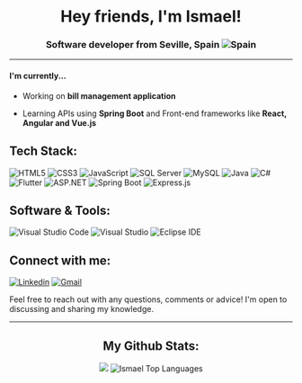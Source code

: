 <h1 align="center">Hey friends, I'm Ismael!</h1>

<div align="center">

### Software developer from Seville, Spain ![Spain](https://upload.wikimedia.org/wikipedia/en/thumb/9/9a/Flag_of_Spain.svg/20px-Flag_of_Spain.svg.png) 

</div>

<hr>

<div>

#### I'm currently...

- Working on **bill management application**
 
- Learning APIs using **Spring Boot** and Front-end frameworks like **React, Angular and Vue.js**

 </div>

<div>

## Tech Stack:
![HTML5](https://img.shields.io/badge/html5-%23E34F26.svg?style=for-the-badge&logo=html5&logoColor=white) ![CSS3](https://img.shields.io/badge/css3-%231572B6.svg?style=for-the-badge&logo=css3&logoColor=white) ![JavaScript](https://img.shields.io/badge/javascript-%23323330.svg?style=for-the-badge&logo=javascript&logoColor=%23F7DF1E) ![SQL Server](https://img.shields.io/badge/SQL_Server-%23CC2927.svg?style=for-the-badge&logo=microsoft-sql-server&logoColor=white) ![MySQL](https://img.shields.io/badge/MySQL-%234479A1.svg?style=for-the-badge&logo=mysql&logoColor=white) ![Java](https://img.shields.io/badge/Java-%23ED8B00.svg?style=for-the-badge&logo=java&logoColor=white) ![C#](https://img.shields.io/badge/C%23-%239B4F96.svg?style=for-the-badge&logo=c-sharp&logoColor=white)
 ![Flutter](https://img.shields.io/badge/Flutter-%2302569B.svg?style=for-the-badge&logo=flutter&logoColor=white) ![ASP.NET](https://img.shields.io/badge/ASP.NET-%2343853D.svg?style=for-the-badge&logo=.net&logoColor=white) ![Spring Boot](https://img.shields.io/badge/Spring_Boot-%236DB33F.svg?style=for-the-badge&logo=spring-boot&logoColor=white) ![Express.js](https://img.shields.io/badge/Express.js-%23404d59.svg?style=for-the-badge&logo=node.js&logoColor=white)

## Software & Tools:
![Visual Studio Code](https://img.shields.io/badge/Visual_Studio_Code-%23007ACC.svg?style=for-the-badge&logo=visual-studio-code&logoColor=white) ![Visual Studio](https://img.shields.io/badge/Visual_Studio-%235C2D91.svg?style=for-the-badge&logo=visual-studio&logoColor=white) ![Eclipse IDE](https://img.shields.io/badge/Eclipse_IDE-%232C2255.svg?style=for-the-badge&logo=eclipse&logoColor=white)

## Connect with me:

[![Linkedin](https://img.shields.io/badge/linkedin-%2300acee.svg?color=405DE6&style=for-the-badge&logo=linkedin&logoColor=white)](https://www.linkedin.com/in/ismael-franco-velasco-2804071b9/) [![Gmail](https://img.shields.io/badge/gmail-%23EA4335.svg?style=for-the-badge&logo=gmail&logoColor=white)](mailto:ismaelfrancovelasco@gmail.com/)

Feel free to reach out with any questions, comments or advice! I'm open to discussing and sharing my knowledge.

</div>

<hr>

<div align="center">

## My Github Stats:

<img src="https://github-readme-stats.vercel.app/api?username=ifranvel&include_all_commits=true&show_icons=true&line_height=30&title_color=CDB4DB&icon_color=CDB4DB&text_color=D3D3D3&bg_color=0A0A0A">

<img src="https://github-readme-stats.vercel.app/api/top-langs/?username=ifranvel&layout=compact&theme=dark&bg_color=0A0A0A" alt="Ismael Top Languages"/>

</div>